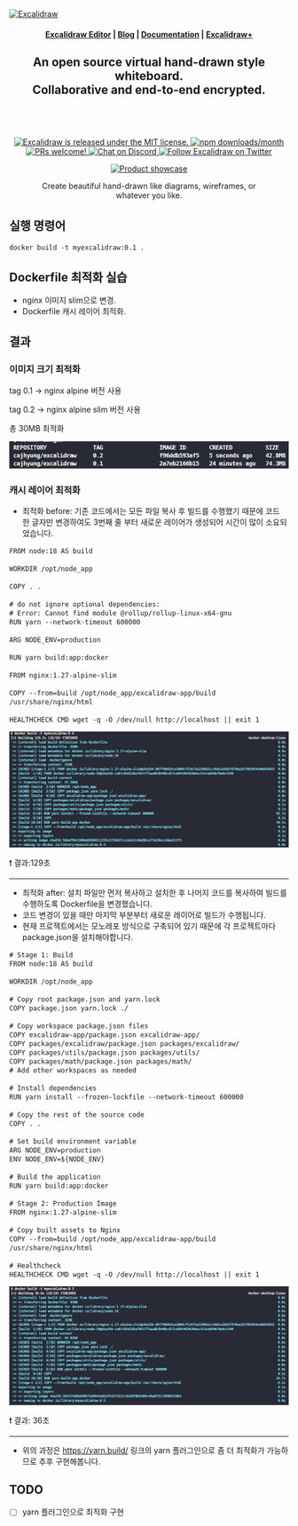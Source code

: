 <a href="https://excalidraw.com/" target="_blank" rel="noopener">
  <picture>
    <source media="(prefers-color-scheme: dark)" alt="Excalidraw" srcset="https://excalidraw.nyc3.cdn.digitaloceanspaces.com/github/excalidraw_github_cover_2_dark.png" />
    <img alt="Excalidraw" src="https://excalidraw.nyc3.cdn.digitaloceanspaces.com/github/excalidraw_github_cover_2.png" />
  </picture>
</a>

<h4 align="center">
  <a href="https://excalidraw.com">Excalidraw Editor</a> |
  <a href="https://blog.excalidraw.com">Blog</a> |
  <a href="https://docs.excalidraw.com">Documentation</a> |
  <a href="https://plus.excalidraw.com">Excalidraw+</a>
</h4>

<div align="center">
  <h2>
    An open source virtual hand-drawn style whiteboard. </br>
    Collaborative and end-to-end encrypted. </br>
  <br />
  </h2>
</div>

<br />
<p align="center">
  <a href="https://github.com/excalidraw/excalidraw/blob/master/LICENSE">
    <img alt="Excalidraw is released under the MIT license." src="https://img.shields.io/badge/license-MIT-blue.svg"  />
  </a>
  <a href="https://www.npmjs.com/package/@excalidraw/excalidraw">
    <img alt="npm downloads/month" src="https://img.shields.io/npm/dm/@excalidraw/excalidraw"  />
  </a>
  <a href="https://docs.excalidraw.com/docs/introduction/contributing">
    <img alt="PRs welcome!" src="https://img.shields.io/badge/PRs-welcome-brightgreen.svg?style=flat"  />
  </a>
  <a href="https://discord.gg/UexuTaE">
    <img alt="Chat on Discord" src="https://img.shields.io/discord/723672430744174682?color=738ad6&label=Chat%20on%20Discord&logo=discord&logoColor=ffffff&widge=false"/>
  </a>
  <a href="https://twitter.com/excalidraw">
    <img alt="Follow Excalidraw on Twitter" src="https://img.shields.io/twitter/follow/excalidraw.svg?label=follow+@excalidraw&style=social&logo=twitter"/>
  </a>
</p>

<div align="center">
  <figure>
    <a href="https://excalidraw.com" target="_blank" rel="noopener">
      <img src="https://excalidraw.nyc3.cdn.digitaloceanspaces.com/github%2Fproduct_showcase.png" alt="Product showcase" />
    </a>
    <figcaption>
      <p align="center">
        Create beautiful hand-drawn like diagrams, wireframes, or whatever you like.
      </p>
    </figcaption>
  </figure>
</div>

## 실행 명령어

```
docker build -t myexcalidraw:0.1 .
```

## Dockerfile 최적화 실습

- nginx 이미지 slim으로 변경.
- Dockerfile 캐시 레이어 최적화.

## 결과

### 이미지 크기 최적화

tag 0.1 -> nginx alpine 버전 사용

tag 0.2 -> nginx alpine slim 버전 사용

총 30MB 최적화

![이미지크기최적화](images/size_optimize.png)

### 캐시 레이어 최적화

- 최적화 before: 기존 코드에서는 모든 파일 복사 후 빌드를 수행했기 때문에 코드 한 글자만 변경하여도 3번째 줄 부터 새로운 레이어가 생성되어 시간이 많이 소요되었습니다.

```
FROM node:18 AS build

WORKDIR /opt/node_app

COPY . .

# do not ignore optional dependencies:
# Error: Cannot find module @rollup/rollup-linux-x64-gnu
RUN yarn --network-timeout 600000

ARG NODE_ENV=production

RUN yarn build:app:docker

FROM nginx:1.27-alpine-slim

COPY --from=build /opt/node_app/excalidraw-app/build /usr/share/nginx/html

HEALTHCHECK CMD wget -q -O /dev/null http://localhost || exit 1
```

![코드최적화1](images/code_opt_before.png)

❗ 결과:129초

---


- 최적화 after: 설치 파일만 먼저 복사하고 설치한 후 나머지 코드를 복사하여 빌드를 수행하도록 Dockerfile을 변경했습니다.
- 코드 변경이 있을 때만 마지막 부분부터 새로운 레이어로 빌드가 수행됩니다.
- 현재 프로젝트에서는 모노레포 방식으로 구축되어 있기 때문에 각 프로젝트마다 package.json을 설치해야합니다.

```
# Stage 1: Build
FROM node:18 AS build

WORKDIR /opt/node_app

# Copy root package.json and yarn.lock
COPY package.json yarn.lock ./

# Copy workspace package.json files
COPY excalidraw-app/package.json excalidraw-app/
COPY packages/excalidraw/package.json packages/excalidraw/
COPY packages/utils/package.json packages/utils/
COPY packages/math/package.json packages/math/
# Add other workspaces as needed

# Install dependencies
RUN yarn install --frozen-lockfile --network-timeout 600000

# Copy the rest of the source code
COPY . .

# Set build environment variable
ARG NODE_ENV=production
ENV NODE_ENV=${NODE_ENV}

# Build the application
RUN yarn build:app:docker

# Stage 2: Production Image
FROM nginx:1.27-alpine-slim

# Copy built assets to Nginx
COPY --from=build /opt/node_app/excalidraw-app/build /usr/share/nginx/html

# Healthcheck
HEALTHCHECK CMD wget -q -O /dev/null http://localhost || exit 1

```


![코드최적화1](images/code_opt_after.png)


❗ 결과: 36초

---


- 위의 과정은 https://yarn.build/ 링크의 yarn 플러그인으로 좀 더 최적화가 가능하므로 추후 구현해봅니다.

## TODO

- [ ] yarn 플러그인으로 최적화 구현
